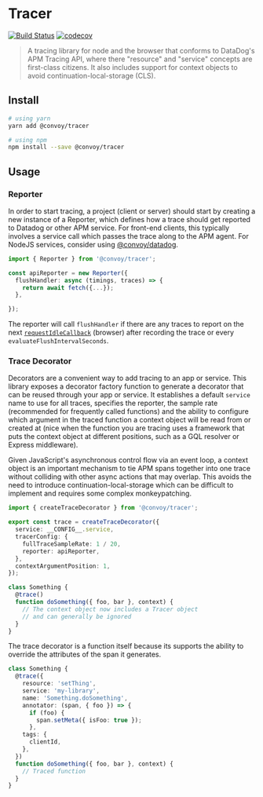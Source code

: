 # Tracer

[![Build Status](https://img.shields.io/circleci/project/github/convoyinc/tracer/master.svg)](https://circleci.com/gh/convoyinc/workflows/tracer)
[![codecov](https://codecov.io/gh/convoyinc/tracer/branch/master/graph/badge.svg)](https://codecov.io/gh/convoyinc/tracer)

> A tracing library for node and the browser that conforms to DataDog's APM Tracing API,
> where there "resource" and "service" concepts are first-class citizens. It also includes
> support for context objects to avoid continuation-local-storage (CLS).

## Install

```sh
# using yarn
yarn add @convoy/tracer

# using npm
npm install --save @convoy/tracer
```

## Usage

### Reporter ###

In order to start tracing, a project (client or server) should
start by creating a new instance of a Reporter, which defines how a trace should
get reported to Datadog or other APM service. For front-end clients, this
typically involves a service call which passes the trace along to the APM agent.
For NodeJS services, consider using [@convoy/datadog](https://github.com/convoyinc/datadog).


```ts
import { Reporter } from '@convoy/tracer';

const apiReporter = new Reporter({
  flushHandler: async (timings, traces) => {
    return await fetch({...});
  },

});
```

The reporter will call `flushHandler` if there are any traces to report on the next [`requestIdleCallback`](https://developer.mozilla.org/en-US/docs/Web/API/Window/requestIdleCallback) (browser) after recording the trace or every `evaluateFlushIntervalSeconds`.

### Trace Decorator ###
Decorators are a convenient way to add tracing to an app or service. This library exposes a decorator factory function to generate a decorator that can be reused through your app or service. It establishes a default `service` name to use for all traces, specifies the reporter, the sample rate (recommended for frequently called functions) and the ability to configure which argument in the traced function a context object will be read from or created at (nice when the function you are tracing uses a framework that puts the context object at different positions, such as a GQL resolver or Express middleware).

Given JavaScript's asynchronous control flow via an event loop, a context object is an important mechanism to tie APM spans together into one trace without colliding with other async actions that may overlap. This avoids the need to introduce continuation-local-storage which can be difficult to implement and requires some complex monkeypatching.

```ts
import { createTraceDecorator } from '@convoy/tracer';

export const trace = createTraceDecorator({
  service: __CONFIG__.service,
  tracerConfig: {
    fullTraceSampleRate: 1 / 20,
    reporter: apiReporter,
  },
  contextArgumentPosition: 1,
});

class Something {
  @trace()
  function doSomething({ foo, bar }, context) {
    // The context object now includes a Tracer object
    // and can generally be ignored
  }
}
```

The trace decorator is a function itself because its supports the ability to override the attributes of the span it generates.

```ts
class Something {
  @trace({
    resource: 'setThing',
    service: 'my-library',
    name: 'Something.doSomething',
    annotator: (span, { foo }) => {
      if (foo) {
        span.setMeta({ isFoo: true });
      },
    tags: {
      clientId,
    },
  })
  function doSomething({ foo, bar }, context) {
    // Traced function
  }
}
```

